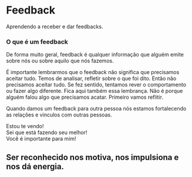 # Feedback
Aprendendo a receber e dar feedbacks.

### O que é um feedback
De forma muito geral, feedback é qualquer informação que alguém emite sobre nós ou sobre aquilo que nós fazemos.

É importante lembrarmos que o feedback não significa que precisamos aceitar tudo. Temos de analisar, refletir sobre o que foi dito. Então não precisamos aceitar tudo. Se fez sentido, tentamos rever o comportamento ou fazer algo diferente. Fica aqui também essa lembrança. Não é porque alguém falou algo que precisamos acatar. Primeiro vamos reflitir. 

Quando damos um feedback para outra pessoa nós estamos fortalecendo as relações e vinculos com outras pessoas.

Estou te vendo!<br>
Sei que está fazendo seu melhor!<br>
Você é importante para mim!<br>

## Ser reconhecido nos motiva, nos impulsiona e nos dá energia.
